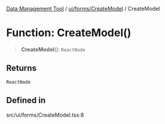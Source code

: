 [Data Management Tool](../../../../index.md) / [ui/forms/CreateModel](../index.md) / CreateModel

# Function: CreateModel()

> **CreateModel**(): `ReactNode`

## Returns

`ReactNode`

## Defined in

src/ui/forms/CreateModel.tsx:8
